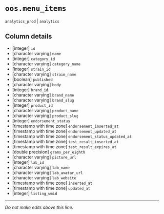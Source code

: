 # `oos.menu_items`
`analytics_prod` | `analytics`

## Column details
* [integer]   `id`
* [character varying] `name`
* [integer]   `category_id`
* [character varying] `category_name`
* [integer]   `strain_id`
* [character varying] `strain_name`
* [boolean]   `published`
* [character varying] `body`
* [integer]   `brand_id`
* [character varying] `brand_name`
* [character varying] `brand_slug`
* [integer]   `product_id`
* [character varying] `product_name`
* [character varying] `product_slug`
* [integer]   `endorsement_status`
* [timestamp with time zone] `endorsement_inserted_at`
* [timestamp with time zone] `endorsement_updated_at`
* [timestamp with time zone] `endorsement_status_updated_at`
* [timestamp with time zone] `test_result_inserted_at`
* [timestamp with time zone] `test_result_expires_at`
* [double precision] `grams_per_eighth`
* [character varying] `picture_url`
* [integer]   `lab_id`
* [character varying] `lab_name`
* [character varying] `lab_avatar_url`
* [character varying] `lab_website`
* [timestamp with time zone] `inserted_at`
* [timestamp with time zone] `updated_at`
* [integer]   `listing_wmid`

-------------------------------------------------------------------------------
*Do not make edits above this line.*

